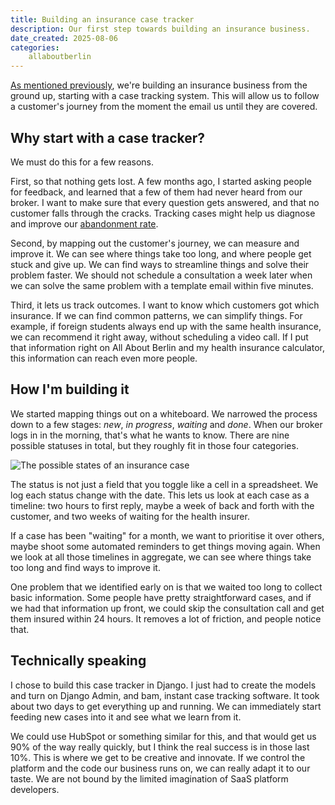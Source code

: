 ```yaml
---
title: Building an insurance case tracker
description: Our first step towards building an insurance business.
date_created: 2025-08-06
categories:
    allaboutberlin
---
```

[As mentioned previously](/blog/health-insurance), we're building an insurance business from the ground up, starting with a case tracking system. This will allow us to follow a customer's journey from the moment the email us until they are covered.

## Why start with a case tracker?

We must do this for a few reasons.

First, so that nothing gets lost. A few months ago, I started asking people for feedback, and learned that a few of them had never heard from our broker. I want to make sure that every question gets answered, and that no customer falls through the cracks. Tracking cases might help us diagnose and improve our [abandonment rate](https://en.wikipedia.org/wiki/Abandonment_rate).

Second, by mapping out the customer's journey, we can measure and improve it. We can see where things take too long, and where people get stuck and give up. We can find ways to streamline things and solve their problem faster. We should not schedule a consultation a week later when we can solve the same problem with a template email within five minutes.

Third, it lets us track outcomes. I want to know which customers got which insurance. If we can find common patterns, we can simplify things. For example, if foreign students always end up with the same health insurance, we can recommend it right away, without scheduling a video call. If I put that information right on All About Berlin and my health insurance calculator, this information can reach even more people.

## How I'm building it

We started mapping things out on a whiteboard. We narrowed the process down to a few stages: *new*, *in progress*, *waiting* and *done*. When our broker logs in in the morning, that's what he wants to know. There are nine possible statuses in total, but they roughly fit in those four categories.

![The possible states of an insurance case](/images/insurance-case-tracking-model.jpg)

The status is not just a field that you toggle like a cell in a spreadsheet. We log each status change with the date. This lets us look at each case as a timeline: two hours to first reply, maybe a week of back and forth with the customer, and two weeks of waiting for the health insurer.

If a case has been "waiting" for a month, we want to prioritise it over others, maybe shoot some automated reminders to get things moving again. When we look at all those timelines in aggregate, we can see where things take too long and find ways to improve it.

One problem that we identified early on is that we waited too long to collect basic information. Some people have pretty straightforward cases, and if we had that information up front, we could skip the consultation call and get them insured within 24 hours. It removes a lot of friction, and people notice that.

## Technically speaking

I chose to build this case tracker in Django. I just had to create the models and turn on Django Admin, and bam, instant case tracking software. It took about two days to get everything up and running. We can immediately start feeding new cases into it and see what we learn from it.

We could use HubSpot or something similar for this, and that would get us 90% of the way really quickly, but I think the real success is in those last 10%. This is where we get to be creative and innovate. If we control the platform and the code our business runs on, we can really adapt it to our taste. We are not bound by the limited imagination of SaaS platform developers.